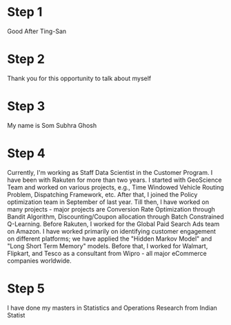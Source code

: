 # Step 1
Good After Ting-San

# Step 2
Thank you for this opportunity to talk about myself

# Step 3
My name is Som Subhra Ghosh

# Step 4
Currently, I'm working as Staff Data Scientist in the Customer Program. I have been with Rakuten for more than two years. I started with GeoScience Team and worked on various projects, e.g., Time Windowed Vehicle Routing Problem, Dispatching Framework, etc. After that, I joined the Policy optimization team in September of last year. Till then, I have worked on many projects - major projects are Conversion Rate Optimization through Bandit Algorithm, Discounting/Coupon allocation through Batch Constrained Q-Learning. Before Rakuten, I worked for the Global Paid Search Ads team on Amazon. I have worked primarily on identifying customer engagement on different platforms; we have applied the "Hidden Markov Model" and "Long Short Term Memory" models. Before that, I worked for Walmart, Flipkart, and Tesco as a consultant from Wipro - all major eCommerce companies worldwide.

# Step 5
I have done my masters in Statistics and Operations Research from Indian Statist